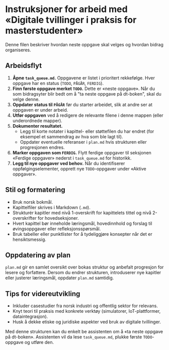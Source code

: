 # Instruksjoner for arbeid med «Digitale tvillinger i praksis for masterstudenter»

Denne filen beskriver hvordan neste oppgave skal velges og hvordan bidrag organiseres.

## Arbeidsflyt

1. **Åpne `task_queue.md`.** Oppgavene er listet i prioritert rekkefølge. Hver oppgave har en status (`TODO`, `PÅGÅR`, `FERDIG`).
2. **Finn første oppgave merket `TODO`.** Dette er «neste oppgave». Når du som bidragsyter blir bedt om å "ta neste oppgave på dt-boken", skal du velge denne.
3. **Oppdater status til `PÅGÅR`** før du starter arbeidet, slik at andre ser at oppgaven er under arbeid.
4. **Utfør oppgaven** ved å redigere de relevante filene i denne mappen (eller underordnede mapper).
5. **Dokumenter resultatet.**
   - Legg til korte notater i kapittel- eller støttefilen du har endret (for eksempel et sammendrag av hva som ble lagt til).
   - Oppdater eventuelle referanser i `plan.md` hvis strukturen eller progresjonen endres.
6. **Marker oppgaven som `FERDIG`.** Flytt ferdige oppgaver til seksjonen «Ferdige oppgaver» nederst i `task_queue.md` for historikk.
7. **Legg til nye oppgaver ved behov.** Når du identifiserer oppfølgingselementer, opprett nye `TODO`-oppgaver under «Aktive oppgaver».

## Stil og formatering

- Bruk norsk bokmål.
- Kapittelfiler skrives i Markdown (`.md`).
- Strukturér kapitler med nivå 1-overskrift for kapittelets tittel og nivå 2-overskrifter for hovedseksjoner.
- Hvert kapittel bør inneholde læringsmål, hovedinnhold og forslag til øvingsoppgaver eller refleksjonsspørsmål.
- Bruk tabeller eller punktlister for å tydeliggjøre konsepter når det er hensiktsmessig.

## Oppdatering av plan

`plan.md` gir en samlet oversikt over bokas struktur og anbefalt progresjon for lesere og forfattere. Dersom du endrer strukturen, introduserer nye kapitler eller justerer læringsmål, oppdater `plan.md` samtidig.

## Tips for videreutvikling

- Inkluder casestudier fra norsk industri og offentlig sektor for relevans.
- Knyt teori til praksis med konkrete verktøy (simulatorer, IoT-plattformer, dataintegrasjon).
- Husk å dekke etiske og juridiske aspekter ved bruk av digitale tvillinger.

Med denne strukturen kan du enkelt be assistenten om å «ta neste oppgave på dt-boken». Assistenten vil da lese `task_queue.md`, plukke første `TODO`-oppgave og utføre den.
